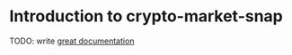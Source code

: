 # Introduction to crypto-market-snap

TODO: write [great documentation](http://jacobian.org/writing/what-to-write/)
